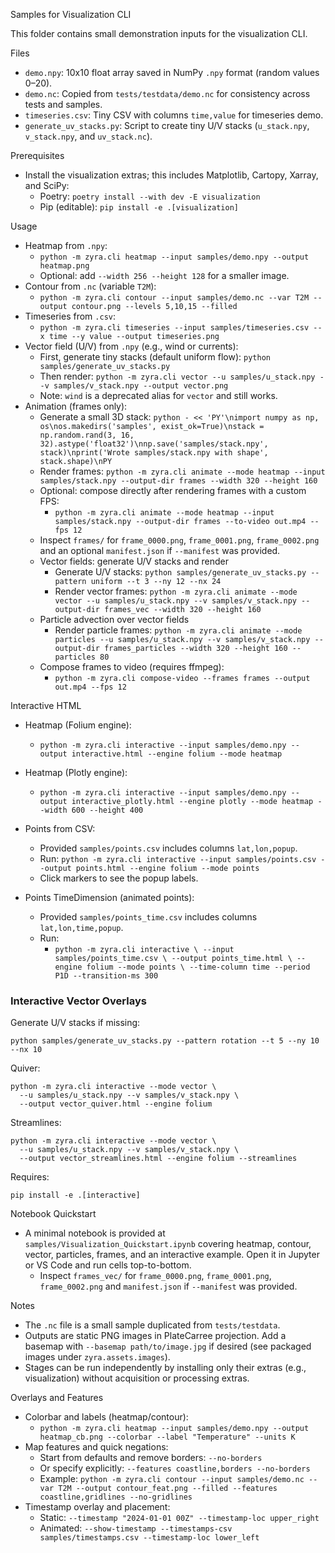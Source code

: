 Samples for Visualization CLI

This folder contains small demonstration inputs for the visualization CLI.

Files
- `demo.npy`: 10x10 float array saved in NumPy `.npy` format (random values 0–20).
- `demo.nc`: Copied from `tests/testdata/demo.nc` for consistency across tests and samples.
- `timeseries.csv`: Tiny CSV with columns `time,value` for timeseries demo.
- `generate_uv_stacks.py`: Script to create tiny U/V stacks (`u_stack.npy`, `v_stack.npy`, and `uv_stack.nc`).

Prerequisites
- Install the visualization extras; this includes Matplotlib, Cartopy, Xarray, and SciPy:
  - Poetry: `poetry install --with dev -E visualization`
  - Pip (editable): `pip install -e .[visualization]`

Usage
- Heatmap from `.npy`:
  - `python -m zyra.cli heatmap --input samples/demo.npy --output heatmap.png`
  - Optional: add `--width 256 --height 128` for a smaller image.
- Contour from `.nc` (variable `T2M`):
  - `python -m zyra.cli contour --input samples/demo.nc --var T2M --output contour.png --levels 5,10,15 --filled`
- Timeseries from `.csv`:
  - `python -m zyra.cli timeseries --input samples/timeseries.csv --x time --y value --output timeseries.png`
- Vector field (U/V) from `.npy` (e.g., wind or currents):
  - First, generate tiny stacks (default uniform flow): `python samples/generate_uv_stacks.py`
  - Then render: `python -m zyra.cli vector --u samples/u_stack.npy --v samples/v_stack.npy --output vector.png`
  - Note: `wind` is a deprecated alias for `vector` and still works.
- Animation (frames only):
  - Generate a small 3D stack: `python - << 'PY'\nimport numpy as np, os\nos.makedirs('samples', exist_ok=True)\nstack = np.random.rand(3, 16, 32).astype('float32')\nnp.save('samples/stack.npy', stack)\nprint('Wrote samples/stack.npy with shape', stack.shape)\nPY`
  - Render frames: `python -m zyra.cli animate --mode heatmap --input samples/stack.npy --output-dir frames --width 320 --height 160`
  - Optional: compose directly after rendering frames with a custom FPS:
    - `python -m zyra.cli animate --mode heatmap --input samples/stack.npy --output-dir frames --to-video out.mp4 --fps 12`
  - Inspect `frames/` for `frame_0000.png`, `frame_0001.png`, `frame_0002.png` and an optional `manifest.json` if `--manifest` was provided.
  - Vector fields: generate U/V stacks and render
    - Generate U/V stacks: `python samples/generate_uv_stacks.py --pattern uniform --t 3 --ny 12 --nx 24`
    - Render vector frames: `python -m zyra.cli animate --mode vector --u samples/u_stack.npy --v samples/v_stack.npy --output-dir frames_vec --width 320 --height 160`
  - Particle advection over vector fields
    - Render particle frames: `python -m zyra.cli animate --mode particles --u samples/u_stack.npy --v samples/v_stack.npy --output-dir frames_particles --width 320 --height 160 --particles 80`
  - Compose frames to video (requires ffmpeg):
    - `python -m zyra.cli compose-video --frames frames --output out.mp4 --fps 12`

Interactive HTML
- Heatmap (Folium engine):
  - `python -m zyra.cli interactive --input samples/demo.npy --output interactive.html --engine folium --mode heatmap`
- Heatmap (Plotly engine):
  - `python -m zyra.cli interactive --input samples/demo.npy --output interactive_plotly.html --engine plotly --mode heatmap --width 600 --height 400`
- Points from CSV:
  - Provided `samples/points.csv` includes columns `lat,lon,popup`.
  - Run: `python -m zyra.cli interactive --input samples/points.csv --output points.html --engine folium --mode points`
  - Click markers to see the popup labels.

- Points TimeDimension (animated points):
  - Provided `samples/points_time.csv` includes columns `lat,lon,time,popup`.
  - Run:
    - `python -m zyra.cli interactive \
      --input samples/points_time.csv \
      --output points_time.html \
      --engine folium --mode points \
      --time-column time --period P1D --transition-ms 300`

### Interactive Vector Overlays

Generate U/V stacks if missing:

```
python samples/generate_uv_stacks.py --pattern rotation --t 5 --ny 10 --nx 10
```

Quiver:

```
python -m zyra.cli interactive --mode vector \
  --u samples/u_stack.npy --v samples/v_stack.npy \
  --output vector_quiver.html --engine folium
```

Streamlines:

```
python -m zyra.cli interactive --mode vector \
  --u samples/u_stack.npy --v samples/v_stack.npy \
  --output vector_streamlines.html --engine folium --streamlines
```

Requires:

```
pip install -e .[interactive]
```

Notebook Quickstart
- A minimal notebook is provided at `samples/Visualization_Quickstart.ipynb` covering heatmap, contour, vector, particles, frames, and an interactive example. Open it in Jupyter or VS Code and run cells top-to-bottom.
    - Inspect `frames_vec/` for `frame_0000.png`, `frame_0001.png`, `frame_0002.png` and `manifest.json` if `--manifest` was provided.

Notes
- The `.nc` file is a small sample duplicated from `tests/testdata`.
- Outputs are static PNG images in PlateCarree projection. Add a basemap with `--basemap path/to/image.jpg` if desired (see packaged images under `zyra.assets.images`).
- Stages can be run independently by installing only their extras (e.g., visualization) without acquisition or processing extras.

Overlays and Features
- Colorbar and labels (heatmap/contour):
  - `python -m zyra.cli heatmap --input samples/demo.npy --output heatmap_cb.png --colorbar --label "Temperature" --units K`
- Map features and quick negations:
  - Start from defaults and remove borders: `--no-borders`
  - Or specify explicitly: `--features coastline,borders --no-borders`
  - Example: `python -m zyra.cli contour --input samples/demo.nc --var T2M --output contour_feat.png --filled --features coastline,gridlines --no-gridlines`
- Timestamp overlay and placement:
  - Static: `--timestamp "2024-01-01 00Z" --timestamp-loc upper_right`
  - Animated: `--show-timestamp --timestamps-csv samples/timestamps.csv --timestamp-loc lower_left`
